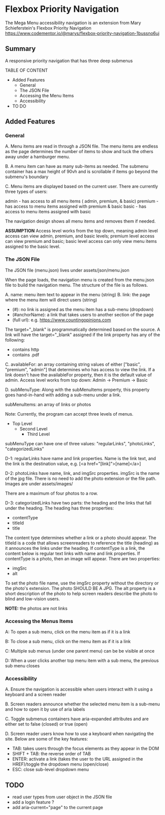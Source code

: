# Flexbox Priority Navigation

The Mega Menu accessibility navigation is an extension from Mary Schieferstein's Flexbox Priority Navigation
https://www.codementor.io/@marys/flexbox-priority-navigation-1bussno6uj

## Summary

A responsive priority navigation that has three deep submenus

TABLE OF CONTENT

- Added Features
  - General
  - The JSON File
  - Accessing the Menu Items
  - Accessibility
- TO DO

## Added Features

### General

A. Menu items are read in through a JSON file. The menu items are endless as the page determines the number of items to show and tuck the others away under a hamburger menu.

B. A menu item can have as many sub-items as needed. The submenu container has a max height of 90vh and is scrollable if items go beyond the submenu's boundary

C. Menu items are displayed based on the current user. There are currently three types of users:

admin - has access to all menu items ( admin, premium, & basic)
premium - has access to menu items assigned with premium & basic
basic - has access to menu items assigned with basic

The navigation design shows all menu items and removes them if needed.

**ASSUMPTION**
Access level works from the top down, meaning admin level access can view admin, premium, and basic levels; premium level access can view premium and basic; basic level access can only view menu items assigned to the basic level.

### The JSON File

The JSON file (menu.json) lives under assets/json/menu.json

When the page loads, the navigation menu is created from the menu.json file to build the navigation menu. The structure of the file is as follows.

A. name: menu item text to appear in the menu (string)
B. link: the page where the menu item will direct users (string)

- (#): no link is assigned as the menu item has a sub-menu (dropdown)
- (#anchorName): a link that takes users to another section of the page
- (full url): e.g. https://www.countingopinions.com

The target="\_blank" is programmatically determined based on the source. A link will have the target="\_blank" assigned if the link property has any of the following:

- contains http
- contains .pdf

C. availableFor: an array containing string values of either ["basic", "premium", "admin"] that determines who has access to view the link. If a link doesn't have the availableFor property, then it is the default value of admin. Access level works from top down: Admin -> Premium -> Basic

D. subMenuType: Along with the subMenuItems property, this property goes hand-in-hand with adding a sub-menu under a link.

subMenuItems: an array of links or photos

Note: Currently, the program can accept three levels of menus.

- Top Level
  - Second Level
    - Third Level

subMenuType can have one of three values: "regularLinks", "photoLinks", "categorizedLinks"

D-1: regularLinks have name and link properties. Name is the link text, and the link is the destination value, e.g. [\<a href="[link]"\>\[name\]\</a\>]

D-2: photoLinks have name, link, and imgSrc properties. imgSrc is the name of the jpg file. There is no need to add the photo extension or the file path. Images are under assets/images/

There are a maximum of four photos to a row.

D-3: categorizedLinks have two parts: the heading and the links that fall under the heading. The heading has three properties:

- contentType
- titleId
- title

The content type determines whether a link or a photo should appear. The titleId is a code that allows screenreaders to reference the title (heading) as it announces the links under the heading. If contentType is a link, the content below is regular text links with name and link properties. If contentType is a photo, then an image will appear. There are two properties:

- imgSrc
- alt

To set the photo file name, use the imgSrc property without the directory or the photo's extension. The photo SHOULD BE A JPG. The alt property is a short description of the photo to help screen readers describe the photo to blind and low-vision users.

**NOTE:** the photos are not links

### Accessing the Menus Items

A: To open a sub menu, click on the menu item as if it is a link

B: To close a sub menu, click on the menu item as if it is a link

C: Multiple sub menus (under one parent menu) can be be visible at once

D: When a user clicks another top menu item with a sub menu, the previous sub menu closes

### Accessibility

A. Ensure the navigation is accessible when users interact with it using a keyboard and a screen reader

B. Screen readers announce whether the selected menu item is a sub-menu and how to open it by use of aria labels

C. Toggle submenus containers have aria-expanded attributes and are either set to false (closed) or true (open)

D. Screen reader users know how to use a keyboard when navigating the site. Below are some of the key features:

- TAB: takes users through the focus elements as they appear in the DOM
- SHIFT + TAB: the reverse order of TAB
- ENTER: activate a link (takes the user to the URL assigned in the HREF)/toggle the dropdown menu (open/close)
- ESC: close sub-level dropdown menu

## TODO

- read user types from user object in the JSON file
- add a login feature ?
- add aria-current="page" to the current page
